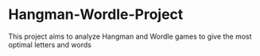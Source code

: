 # Hangman-Wordle-Project
This project aims to analyze Hangman and Wordle games to give the most optimal letters and words
